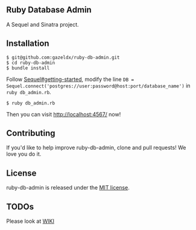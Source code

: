 ## Ruby Database Admin
A Sequel and Sinatra project.

## Installation
~~~
$ git@github.com:gazeldx/ruby-db-admin.git
$ cd ruby-db-admin
$ bundle install
~~~

Follow [Sequel#getting-started](https://github.com/jeremyevans/sequel#getting-started), modify the line `DB = Sequel.connect('postgres://user:password@host:port/database_name')` in `ruby db_admin.rb`. 
~~~
$ ruby db_admin.rb
~~~
Then you can visit [http://localhost:4567/](http://localhost:4567/) now!

## Contributing

If you'd like to help improve ruby-db-admin, clone and pull requests! We love you do it.

## License

ruby-db-admin is released under the [MIT license](http://www.opensource.org/licenses/MIT).

## TODOs
Please look at [WIKI](https://github.com/gazeldx/ruby-db-admin/wiki)